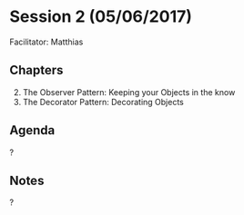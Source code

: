 # Session 2 (05/06/2017)
Facilitator: Matthias

## Chapters
2. The Observer Pattern: Keeping your Objects in the know
3. The Decorator Pattern: Decorating Objects

## Agenda
?

## Notes
?